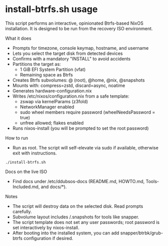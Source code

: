# install-btrfs.sh usage

This script performs an interactive, opinionated Btrfs-based NixOS installation.
It is designed to be run from the recovery ISO environment.

What it does
- Prompts for timezone, console keymap, hostname, and username
- Lets you select the target disk from detected devices
- Confirms with a mandatory "INSTALL" to avoid accidents
- Partitions the target as:
  - 1 GiB EFI System Partition (vfat)
  - Remaining space as Btrfs
- Creates Btrfs subvolumes: @ (root), @home, @nix, @snapshots
- Mounts with: compress=zstd, discard=async, noatime
- Generates hardware-configuration.nix
- Writes /etc/nixos/configuration.nix from a safe template:
  - zswap via kernelParams (z3fold)
  - NetworkManager enabled
  - sudo wheel members require password (wheelNeedsPassword = true)
  - unfree allowed; flakes enabled
- Runs nixos-install (you will be prompted to set the root password)

How to run
- Run as root. The script will self-elevate via sudo if available, otherwise exit with instructions.
```
./install-btrfs.sh
```

Docs on the live ISO
- Find docs under /etc/ddubsos-docs (README.md, HOWTO.md, Tools-Included.md, and docs/*).

Notes
- The script will destroy data on the selected disk. Read prompts carefully.
- Subvolume layout includes /.snapshots for tools like snapper.
- The script template does not set any user passwords; root password is set interactively by nixos-install.
- After booting into the installed system, you can add snapper/btrbk/grub-btrfs configuration if desired.

